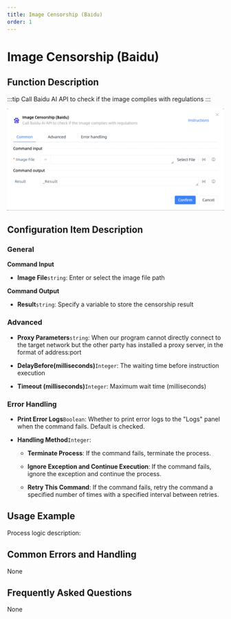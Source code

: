 ```yaml
---
title: Image Censorship (Baidu)
order: 1
---
```


# Image Censorship (Baidu)

## Function Description

:::tip 
Call Baidu AI API to check if the image complies with regulations
:::

![Image Censorship (Baidu)](../../../assets/Image%20Censorship%20(Baidu)_command.png)

## Configuration Item Description

### General

**Command Input**

- **Image File**`string`: Enter or select the image file path


**Command Output**

- **Result**`string`: Specify a variable to store the censorship result

### Advanced

- **Proxy Parameters**`string`: When our program cannot directly connect to the target network but the other party has installed a proxy server, in the format of address:port

- **DelayBefore(milliseconds)**`Integer`: The waiting time before instruction execution

- **Timeout (milliseconds)**`Integer`: Maximum wait time (milliseconds)

### Error Handling

- **Print Error Logs**`Boolean`: Whether to print error logs to the "Logs" panel when the command fails. Default is checked. 

- **Handling Method**`Integer`:

    - **Terminate Process**: If the command fails, terminate the process.

    - **Ignore Exception and Continue Execution**: If the command fails, ignore the exception and continue the process.

    - **Retry This Command**: If the command fails, retry the command a specified number of times with a specified interval between retries.

## Usage Example

Process logic description:

## Common Errors and Handling

None

## Frequently Asked Questions

None

